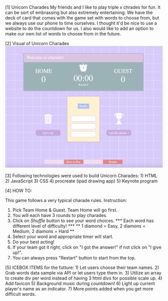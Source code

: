 [1] Unicorn Charades
My friends and I like to play triple x chrades for fun. It can be sort of embrassing but also extremely entertaining. 
We have the deck of card that comes with the game set with words to choose from, but we always use our phone to time ourselves.
I thought it'd be nice to use a website to do the countdown for us. I also would like to add an option to make our own list of words to choose from in the future. 


[2] Visual of Unicorn Charades
![Screenshot](img/screenshot.png)

[3] Following technologies were used to build Unicorn Charades:
    1) HTML
    2) JavaScript
    3) CSS
    4) procreate (ipad drawing app)
    5) Keynote program


[4] HOW TO:

This game follows a very typical charade rules.
Instruction:
 1) Pick Team Home & Guest. Team Home will go first. 
 2) You will each have 3 rounds to play charades.
 3) Click on <i>Shuffle</i> button to see your word choices. 
*** Each word has different level of difficulty! ***
** 1 diamond = Easy,  2 diamons = Medium,  2 diamons = Hard **
4) Select your word and appropriate timer will start.
5) Do your best acting! 
6) If your team got it right, click on "I got the answer!" if not click on "I give up!".
7) You can always press "Restart" button to start from the top. 
                           

[5] ICEBOX ITEMS for the futture:
    1) Let users choose their team names.
    2) Grab words data sample via API or let users type them in.
    3) Utilize an array to create div per word instead of having 3 html divs for possible scale up.
    4) Add favicon
    5) Background music during countdown!
    6) Light up current player's name as an indicator.
    7) More points added when you get more difficult words.
